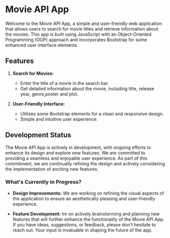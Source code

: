 # Movie API App

Welcome to the Movie API App, a simple and user-friendly web application that allows users to search for movie titles and retrieve information about the movies. This app is built using JavaScript with an Object-Oriented Programming (OOP) approach and incorporates Bootstrap for some enhanced user interface elements.


## Features

1. **Search for Movies:**
   - Enter the title of a movie in the search bar.
   - Get detailed information about the movie, including title, release year, genre,poster and plot.

2. **User-Friendly Interface:**
   - Utilizes some Bootstrap elements for a clean and responsive design.
   - Simple and intuitive user experience.

## Development Status

The Movie API App is actively in development, with ongoing efforts to enhance its design and explore new features. We are committed to providing a seamless and enjoyable user experience. As part of this commitment, we are continually refining the design and actively considering the implementation of exciting new features.

### What's Currently in Progress?

- **Design Improvements:** We are working on refining the visual aspects of the application to ensure an aesthetically pleasing and user-friendly experience.

- **Feature Development:** Im on actively brainstorming and planning new features that will further enhance the functionality of the Movie API App.
 If you have ideas, suggestions, or feedback, please don't hesitate to reach out. Your input is invaluable in shaping the future of the app.
